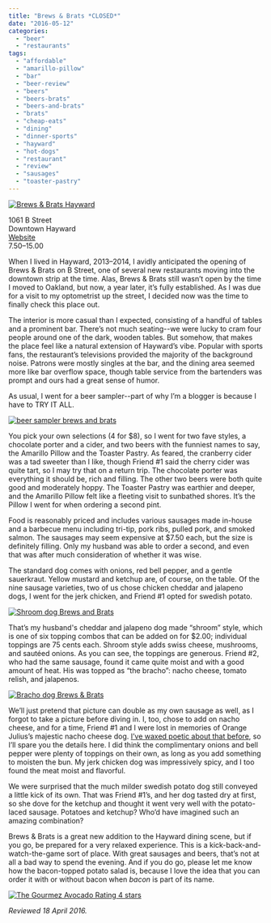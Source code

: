 ```yaml
---
title: "Brews & Brats *CLOSED*"
date: "2016-05-12"
categories: 
  - "beer"
  - "restaurants"
tags: 
  - "affordable"
  - "amarillo-pillow"
  - "bar"
  - "beer-review"
  - "beers"
  - "beers-brats"
  - "beers-and-brats"
  - "brats"
  - "cheap-eats"
  - "dining"
  - "dinner-sports"
  - "hayward"
  - "hot-dogs"
  - "restaurant"
  - "review"
  - "sausages"
  - "toaster-pastry"
---
```


[![Brews & Brats Hayward](http://s3.amazonaws.com/thegourmez-wpmedia/2016/04/BrewsBrats01-329x500.jpg)](http://s3.amazonaws.com/thegourmez-wpmedia/2016/04/BrewsBrats01.jpg)

1061 B Street\
Downtown Hayward\
[Website](http://www.pubandrestaurantinhaywardca.com/)\
$7.50–$15.00

When I lived in Hayward, 2013–2014, I avidly anticipated the opening of Brews & Brats on B Street, one of several new restaurants moving into the downtown strip at the time. Alas, Brews & Brats still wasn’t open by the time I moved to Oakland, but now, a year later, it’s fully established. As I was due for a visit to my optometrist up the street, I decided now was the time to finally check this place out.

The interior is more casual than I expected, consisting of a handful of tables and a prominent bar. There’s not much seating--we were lucky to cram four people around one of the dark, wooden tables. But somehow, that makes the place feel like a natural extension of Hayward’s vibe. Popular with sports fans, the restaurant’s televisions provided the majority of the background noise. Patrons were mostly singles at the bar, and the dining area seemed more like bar overflow space, though table service from the bartenders was prompt and ours had a great sense of humor.

As usual, I went for a beer sampler--part of why I’m a blogger is because I have to TRY IT ALL.

[![beer sampler brews and brats](http://s3.amazonaws.com/thegourmez-wpmedia/2016/04/BrewsBrats02-450x500.jpg)](http://s3.amazonaws.com/thegourmez-wpmedia/2016/04/BrewsBrats02.jpg)

You pick your own selections (4 for $8), so I went for two fave styles, a chocolate porter and a cider, and two beers with the funniest names to say, the Amarillo Pillow and the Toaster Pastry. As feared, the cranberry cider was a tad sweeter than I like, though Friend #1 said the cherry cider was quite tart, so I may try that on a return trip. The chocolate porter was everything it should be, rich and filling. The other two beers were both quite good and moderately hoppy. The Toaster Pastry was earthier and deeper, and the Amarillo Pillow felt like a fleeting visit to sunbathed shores. It’s the Pillow I went for when ordering a second pint.

Food is reasonably priced and includes various sausages made in-house and a barbecue menu including tri-tip, pork ribs, pulled pork, and smoked salmon. The sausages may seem expensive at $7.50 each, but the size is definitely filling. Only my husband was able to order a second, and even that was after much consideration of whether it was wise.

The standard dog comes with onions, red bell pepper, and a gentle sauerkraut. Yellow mustard and ketchup are, of course, on the table. Of the nine sausage varieties, two of us chose chicken cheddar and jalapeno dogs, I went for the jerk chicken, and Friend #1 opted for swedish potato.

[![Shroom dog Brews and Brats](http://s3.amazonaws.com/thegourmez-wpmedia/2016/04/BrewsBrats04-500x298.jpg)](http://s3.amazonaws.com/thegourmez-wpmedia/2016/04/BrewsBrats04.jpg)

That’s my husband's cheddar and jalapeno dog made “shroom” style, which is one of six topping combos that can be added on for $2.00; individual toppings are 75 cents each. Shroom style adds swiss cheese, mushrooms, and sautéed onions. As you can see, the toppings are generous. Friend #2, who had the same sausage, found it came quite moist and with a good amount of heat. His was topped as “the bracho”: nacho cheese, tomato relish, and jalapenos.

[![Bracho dog Brews & Brats](http://s3.amazonaws.com/thegourmez-wpmedia/2016/04/BrewsBrats05-500x329.jpg)](http://s3.amazonaws.com/thegourmez-wpmedia/2016/04/BrewsBrats05.jpg)

We’ll just pretend that picture can double as my own sausage as well, as I forgot to take a picture before diving in. I, too, chose to add on nacho cheese, and for a time, Friend #1 and I were lost in memories of Orange Julius’s majestic nacho cheese dog. [I’ve waxed poetic about that before](https://thegourmez.com/blog/2015/01/22/pinks-hot-dogs/), so I’ll spare you the details here. I did think the complimentary onions and bell pepper were plenty of toppings on their own, as long as you add something to moisten the bun. My jerk chicken dog was impressively spicy, and I too found the meat moist and flavorful.

We were surprised that the much milder swedish potato dog still conveyed a little kick of its own. That was Friend #1’s, and her dog tasted dry at first, so she dove for the ketchup and thought it went very well with the potato-laced sausage. Potatoes and ketchup? Who’d have imagined such an amazing combination?

Brews & Brats is a great new addition to the Hayward dining scene, but if you go, be prepared for a very relaxed experience. This is a kick-back-and-watch-the-game sort of place. With great sausages and beers, that’s not at all a bad way to spend the evening. And if you do go, please let me know how the bacon-topped potato salad is, because I love the idea that you can order it with or without bacon when _bacon_ is part of its name.

[![The Gourmez Avocado Rating 4 stars](http://s3.amazonaws.com/thegourmez-wpmedia/2009/05/rating_avocado1.gif)](http://s3.amazonaws.com/thegourmez-wpmedia/2009/05/rating_avocado1.gif)

_Reviewed 18 April 2016._
